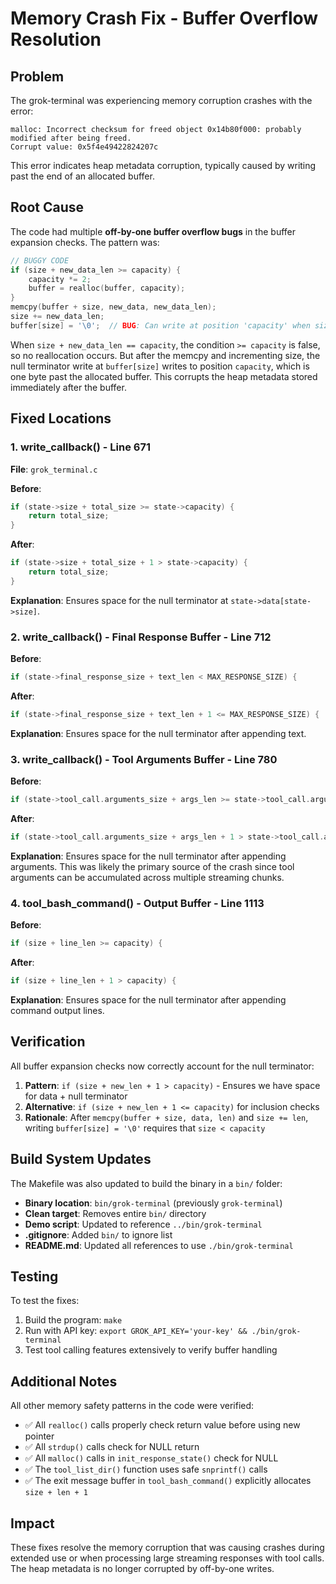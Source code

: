 # Memory Crash Fix - Buffer Overflow Resolution

## Problem

The grok-terminal was experiencing memory corruption crashes with the error:
```
malloc: Incorrect checksum for freed object 0x14b80f000: probably modified after being freed.
Corrupt value: 0x5f4e49422824207c
```

This error indicates heap metadata corruption, typically caused by writing past the end of an allocated buffer.

## Root Cause

The code had multiple **off-by-one buffer overflow bugs** in the buffer expansion checks. The pattern was:

```c
// BUGGY CODE
if (size + new_data_len >= capacity) {
    capacity *= 2;
    buffer = realloc(buffer, capacity);
}
memcpy(buffer + size, new_data, new_data_len);
size += new_data_len;
buffer[size] = '\0';  // BUG: Can write at position 'capacity' when size + new_data_len == capacity
```

When `size + new_data_len == capacity`, the condition `>= capacity` is false, so no reallocation occurs. But after the memcpy and incrementing size, the null terminator write at `buffer[size]` writes to position `capacity`, which is one byte past the allocated buffer. This corrupts the heap metadata stored immediately after the buffer.

## Fixed Locations

### 1. write_callback() - Line 671
**File**: `grok_terminal.c`

**Before**:
```c
if (state->size + total_size >= state->capacity) {
    return total_size;
}
```

**After**:
```c
if (state->size + total_size + 1 > state->capacity) {
    return total_size;
}
```

**Explanation**: Ensures space for the null terminator at `state->data[state->size]`.

### 2. write_callback() - Final Response Buffer - Line 712
**Before**:
```c
if (state->final_response_size + text_len < MAX_RESPONSE_SIZE) {
```

**After**:
```c
if (state->final_response_size + text_len + 1 <= MAX_RESPONSE_SIZE) {
```

**Explanation**: Ensures space for the null terminator after appending text.

### 3. write_callback() - Tool Arguments Buffer - Line 780
**Before**:
```c
if (state->tool_call.arguments_size + args_len >= state->tool_call.arguments_capacity) {
```

**After**:
```c
if (state->tool_call.arguments_size + args_len + 1 > state->tool_call.arguments_capacity) {
```

**Explanation**: Ensures space for the null terminator after appending arguments. This was likely the primary source of the crash since tool arguments can be accumulated across multiple streaming chunks.

### 4. tool_bash_command() - Output Buffer - Line 1113
**Before**:
```c
if (size + line_len >= capacity) {
```

**After**:
```c
if (size + line_len + 1 > capacity) {
```

**Explanation**: Ensures space for the null terminator after appending command output lines.

## Verification

All buffer expansion checks now correctly account for the null terminator:

1. **Pattern**: `if (size + new_len + 1 > capacity)` - Ensures we have space for data + null terminator
2. **Alternative**: `if (size + new_len + 1 <= capacity)` for inclusion checks
3. **Rationale**: After `memcpy(buffer + size, data, len)` and `size += len`, writing `buffer[size] = '\0'` requires that `size < capacity`

## Build System Updates

The Makefile was also updated to build the binary in a `bin/` folder:

- **Binary location**: `bin/grok-terminal` (previously `grok-terminal`)
- **Clean target**: Removes entire `bin/` directory
- **Demo script**: Updated to reference `../bin/grok-terminal`
- **.gitignore**: Added `bin/` to ignore list
- **README.md**: Updated all references to use `./bin/grok-terminal`

## Testing

To test the fixes:

1. Build the program: `make`
2. Run with API key: `export GROK_API_KEY='your-key' && ./bin/grok-terminal`
3. Test tool calling features extensively to verify buffer handling

## Additional Notes

All other memory safety patterns in the code were verified:

- ✅ All `realloc()` calls properly check return value before using new pointer
- ✅ All `strdup()` calls check for NULL return
- ✅ All `malloc()` calls in `init_response_state()` check for NULL
- ✅ The `tool_list_dir()` function uses safe `snprintf()` calls
- ✅ The exit message buffer in `tool_bash_command()` explicitly allocates `size + len + 1`

## Impact

These fixes resolve the memory corruption that was causing crashes during extended use or when processing large streaming responses with tool calls. The heap metadata is no longer corrupted by off-by-one writes.
